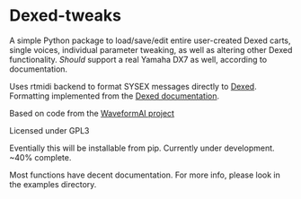 # Dexed-tweaks
A simple Python package to load/save/edit entire user-created Dexed carts, single voices, individual parameter tweaking, as well as altering other Dexed functionality. *Should* support a real Yamaha DX7 as well, according to documentation.

Uses rtmidi backend to format SYSEX messages directly to [Dexed](https://github.com/asb2m10/dexed/tree/master). Formatting implemented from the [Dexed documentation](https://github.com/asb2m10/dexed/blob/master/Documentation/sysex-format.txt).

Based on code from the [WaveformAI project](waveformai.wm.edu)

Licensed under GPL3

Eventially this will be installable from pip. Currently under development. ~40% complete.

Most functions have decent documentation. For more info, please look in the examples directory.
